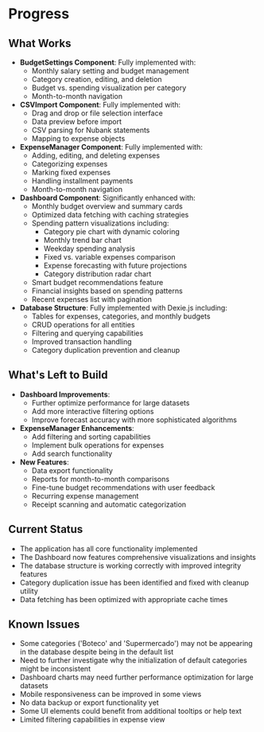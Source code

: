 # Progress

## What Works
- **BudgetSettings Component**: Fully implemented with:
  - Monthly salary setting and budget management
  - Category creation, editing, and deletion
  - Budget vs. spending visualization per category
  - Month-to-month navigation
- **CSVImport Component**: Fully implemented with:
  - Drag and drop or file selection interface
  - Data preview before import
  - CSV parsing for Nubank statements
  - Mapping to expense objects
- **ExpenseManager Component**: Fully implemented with:
  - Adding, editing, and deleting expenses
  - Categorizing expenses
  - Marking fixed expenses
  - Handling installment payments
  - Month-to-month navigation
- **Dashboard Component**: Significantly enhanced with:
  - Monthly budget overview and summary cards
  - Optimized data fetching with caching strategies
  - Spending pattern visualizations including:
    - Category pie chart with dynamic coloring
    - Monthly trend bar chart
    - Weekday spending analysis
    - Fixed vs. variable expenses comparison
    - Expense forecasting with future projections
    - Category distribution radar chart
  - Smart budget recommendations feature
  - Financial insights based on spending patterns
  - Recent expenses list with pagination
- **Database Structure**: Fully implemented with Dexie.js including:
  - Tables for expenses, categories, and monthly budgets
  - CRUD operations for all entities
  - Filtering and querying capabilities
  - Improved transaction handling
  - Category duplication prevention and cleanup

## What's Left to Build
- **Dashboard Improvements**:
  - Further optimize performance for large datasets
  - Add more interactive filtering options
  - Improve forecast accuracy with more sophisticated algorithms
- **ExpenseManager Enhancements**:
  - Add filtering and sorting capabilities
  - Implement bulk operations for expenses
  - Add search functionality
- **New Features**:
  - Data export functionality
  - Reports for month-to-month comparisons
  - Fine-tune budget recommendations with user feedback
  - Recurring expense management
  - Receipt scanning and automatic categorization

## Current Status
- The application has all core functionality implemented
- The Dashboard now features comprehensive visualizations and insights
- The database structure is working correctly with improved integrity features
- Category duplication issue has been identified and fixed with cleanup utility
- Data fetching has been optimized with appropriate cache times

## Known Issues
- Some categories ('Boteco' and 'Supermercado') may not be appearing in the database despite being in the default list
- Need to further investigate why the initialization of default categories might be inconsistent
- Dashboard charts may need further performance optimization for large datasets
- Mobile responsiveness can be improved in some views
- No data backup or export functionality yet
- Some UI elements could benefit from additional tooltips or help text
- Limited filtering capabilities in expense view
